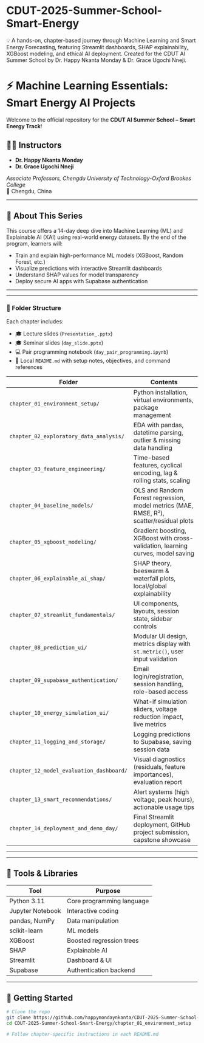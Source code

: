 # CDUT-2025-Summer-School-Smart-Energy
💡 A hands-on, chapter-based journey through Machine Learning and Smart Energy Forecasting, featuring Streamlit dashboards, SHAP explainability, XGBoost modeling, and ethical AI deployment. Created for the CDUT AI Summer School by Dr. Happy Nkanta Monday &amp; Dr. Grace Ugochi Nneji.

# ⚡ Machine Learning Essentials: Smart Energy AI Projects

Welcome to the official repository for the **CDUT AI Summer School – Smart Energy Track**!

## 👩‍🏫 Instructors

- **Dr. Happy Nkanta Monday**  
- **Dr. Grace Ugochi Nneji**  

*Associate Professors, Chengdu University of Technology-Oxford Brookes College*  
📍 Chengdu, China

---

## 📘 About This Series

This course offers a 14-day deep dive into Machine Learning (ML) and Explainable AI (XAI) using real-world energy datasets. By the end of the program, learners will:

- Train and explain high-performance ML models (XGBoost, Random Forest, etc.)
- Visualize predictions with interactive Streamlit dashboards
- Understand SHAP values for model transparency
- Deploy secure AI apps with Supabase authentication

---

---

### 📂 Folder Structure

Each chapter includes:

* 🎓 Lecture slides (`Presentation_.pptx`)
* 🎓 Seminar slides (`day_slide.pptx`)
* 💻 Pair programming notebook (`day_pair_programming.ipynb`)
* 📘 Local `README.md` with setup notes, objectives, and command references

| Folder                                   | Contents                                                                                |
| ---------------------------------------- | --------------------------------------------------------------------------------------- |
| `chapter_01_environment_setup/`          | Python installation, virtual environments, package management                           |
| `chapter_02_exploratory_data_analysis/`  | EDA with pandas, datetime parsing, outlier & missing data handling                      |
| `chapter_03_feature_engineering/`        | Time-based features, cyclical encoding, lag & rolling stats, scaling                    |
| `chapter_04_baseline_models/`            | OLS and Random Forest regression, model metrics (MAE, RMSE, R²), scatter/residual plots |
| `chapter_05_xgboost_modeling/`           | Gradient boosting, XGBoost with cross-validation, learning curves, model saving         |
| `chapter_06_explainable_ai_shap/`        | SHAP theory, beeswarm & waterfall plots, local/global explainability                    |
| `chapter_07_streamlit_fundamentals/`     | UI components, layouts, session state, sidebar controls                                 |
| `chapter_08_prediction_ui/`              | Modular UI design, metrics display with `st.metric()`, user input validation            |
| `chapter_09_supabase_authentication/`    | Email login/registration, session handling, role-based access                           |
| `chapter_10_energy_simulation_ui/`       | What-if simulation sliders, voltage reduction impact, live metrics                      |
| `chapter_11_logging_and_storage/`        | Logging predictions to Supabase, saving session data                                    |
| `chapter_12_model_evaluation_dashboard/` | Visual diagnostics (residuals, feature importances), evaluation report                  |
| `chapter_13_smart_recommendations/`      | Alert systems (high voltage, peak hours), actionable usage tips                         |
| `chapter_14_deployment_and_demo_day/`    | Final Streamlit deployment, GitHub project submission, capstone showcase                |

---

---

## 🧰 Tools & Libraries

| Tool | Purpose |
|------|---------|
| Python 3.11 | Core programming language |
| Jupyter Notebook | Interactive coding |
| pandas, NumPy | Data manipulation |
| scikit-learn | ML models |
| XGBoost | Boosted regression trees |
| SHAP | Explainable AI |
| Streamlit | Dashboard & UI |
| Supabase | Authentication backend |

---

## 🚀 Getting Started

```bash
# Clone the repo
git clone https://github.com/happymondaynkanta/CDUT-2025-Summer-School-Smart-Energy.git
cd CDUT-2025-Summer-School-Smart-Energy/chapter_01_environment_setup

# Follow chapter-specific instructions in each README.md

